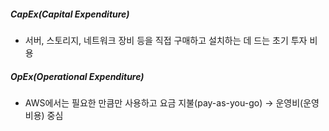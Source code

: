 
##### CapEx(Capital Expenditure)
- 서버, 스토리지, 네트워크 장비 등을 직접 구매하고 설치하는 데 드는 초기 투자 비용

##### OpEx(Operational Expenditure)
- AWS에서는 필요한 만큼만 사용하고 요금 지불(pay-as-you-go) →  운영비(운영 비용) 중심